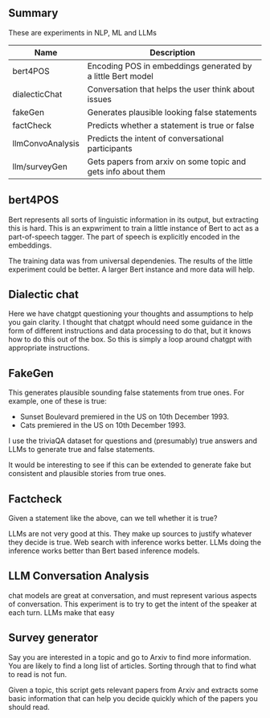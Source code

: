 

## Summary

These are experiments in NLP, ML and LLMs

| Name              | Description                                                 |
|-------------------|-------------------------------------------------------------|
| bert4POS | Encoding POS in embeddings generated by a little Bert model |
| dialecticChat     | Conversation that helps the user think about issues         |
| fakeGen           | Generates plausible looking false statements                |
| factCheck         | Predicts whether a statement is true or false               |
| llmConvoAnalysis  | Predicts the intent of conversational participants          | 
| llm/surveyGen     | Gets papers from arxiv on some topic and gets info about them |


## bert4POS

Bert represents all sorts of linguistic information in its output, but extracting this is hard. This is an expwriment to train a little instance of Bert to act as a part-of-speech tagger. The part of speech is explicitly encoded in the embeddings. 

The training data was from universal dependenies. The results of the little experiment could be better. A larger Bert instance and more data will help. 


## Dialectic chat

Here we have chatgpt questioning your thoughts and assumptions to help you gain clarity. I thought that chatgpt whould need some guidance in the form of different instructions and data processing to do that, but it knows how to do this out of the box. So this is simply a loop around chatgpt with appropriate instructions.

## FakeGen

This generates plausible sounding false statements from true ones. For example, one of these is true:
- Sunset Boulevard premiered in the US on 10th December 1993.
- Cats premiered in the US on 10th December 1993.

I use the triviaQA dataset for questions and (presumably) true answers and LLMs to generate true and false statements.

It would be interesting to see if this can be extended to generate fake but consistent and plausible stories from true ones.

## Factcheck

Given a statement like the above, can we tell whether it is true? 

LLMs are not very good at this. They make up sources to justify whatever they decide is true. Web search with inference works better. LLMs doing the inference works better than Bert based inference models.

## LLM Conversation Analysis

chat models are great at conversation, and must represent various aspects of conversation. This experiment is to try to get the intent of the speaker at each turn. LLMs make that easy

## Survey generator

Say you are interested in a topic and go to Arxiv to find more information. You are likely to find a long list of articles. Sorting through that to find what to read is not fun.

Given a topic, this script gets relevant papers from Arxiv and extracts some basic information that can help you decide quickly which of the papers you should read.






